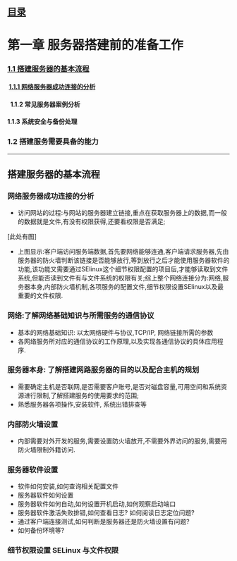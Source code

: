 ## [目录](https://github.com/Letitmiss/LinuxServer-learning)
# 第一章 服务器搭建前的准备工作   
### [1.1 搭建服务器的基本流程](#搭建服务器的基本流程)  
####  [1.1.1 网络服务器成功连接的分析](#网络服务器成功连接的分析)
####    1.1.2 常见服务器案例分析    
####    1.1.3 系统安全与备份处理    
### 1.2 搭建服务需要具备的能力    

-----------
## 搭建服务器的基本流程

### 网络服务器成功连接的分析

* 访问网站的过程:与网站的服务器建立链接,重点在获取服务器上的数据,而一般的数据就是文件,有没有权限获得,还要看权限是否满足;

[此处有图]

* 上图显示:客户端访问服务端数据,首先要网络能够连通,客户端请求服务器,先由服务器的防火墙判断该链接是否能够放行,等到放行之后才能使用服务器软件的功能,该功能又需要通过SElinux这个细节权限配置的项目后,才能够读取到文件系统,但能否读到文件有与文件系统的权限有关;综上整个网络连接分为:网络,服务器本身,内部防火墙机制,各项服务的配置文件,细节权限设置SElinux以及最重要的文件权限.   

### 网络:了解网络基础知识与所需服务的通信协议

* 基本的网络基础知识: 以太网络硬件与协议,TCP/IP, 网络链接所需的参数
* 各网络服务所对应的通信协议的工作原理,以及实现各通信协议的具体应用程序.

### 服务器本身: 了解搭建网路服务器的目的以及配合主机的规划

* 需要确定主机是否联网,是否需要客户账号,是否对磁盘容量,可用空间和系统资源进行限制,了解搭建服务的使用要求的范围;
* 熟悉服务器各项操作,安装软件, 系统出错排查等

### 内部防火墙设置

* 内部需要对外开发的服务,需要设置防火墙放开,不需要外界访问的服务,需要用防火墙限制外籍访问.

### 服务器软件设置

* 软件如何安装,如何查询相关配置文件
* 服务器软件如何设置
* 服务器软件如何自动,如何设置开机启动,如何观察启动端口
* 服务器软件激活失败排错,如何查看日志? 如何阅读日志定位问题?
* 通过客户端连接测试,如何判断是服务器还是防火墙设置有问题?
* 如何备份环境等?

### 细节权限设置 SELinux 与文件权限











